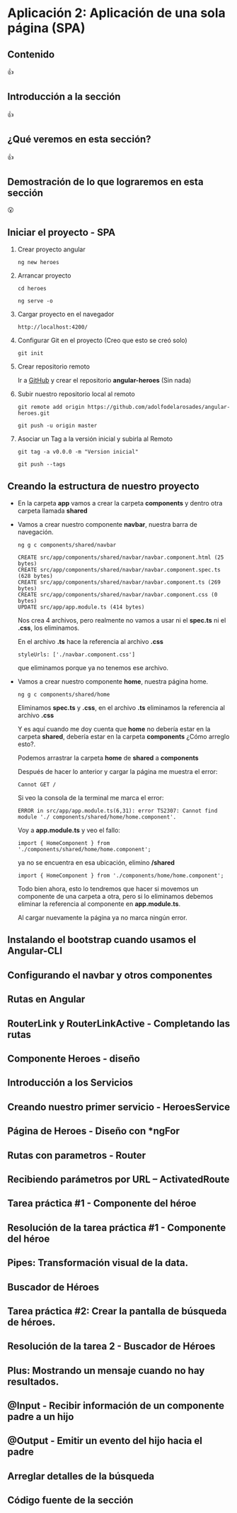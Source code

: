 # Aplicación 2: Aplicación de una sola página (SPA)

## Contenido

:+1:

## Introducción a la sección

:+1:

## ¿Qué veremos en esta sección? 							

:+1:

## Demostración de lo que lograremos en esta sección

:open_mouth:

## Iniciar el proyecto - SPA

1. Crear proyecto angular

    `ng new heroes`

2. Arrancar proyecto

    `cd heroes`

    `ng serve -o`

3. Cargar proyecto en el navegador

    `http://localhost:4200/`

4. Configurar Git en el proyecto (Creo que esto se creó solo)

    `git init`

5. Crear repositorio remoto

    Ir a [GitHub](https://github.com) y crear el repositorio **angular-heroes** (Sin nada)

6. Subir nuestro repositorio local al remoto

    `git remote add origin https://github.com/adolfodelarosades/angular-heroes.git`

    `git push -u origin master`

7. Asociar un Tag a la versión inicial y subirla al Remoto

    `git tag -a v0.0.0 -m "Version inicial"`

    `git push --tags`

## Creando la estructura de nuestro proyecto

* En la carpeta **app** vamos a crear la carpeta **components** y dentro otra carpeta llamada **shared**

* Vamos a crear nuestro componente **navbar**, nuestra barra de navegación.

    `ng g c components/shared/navbar`

    ```
    CREATE src/app/components/shared/navbar/navbar.component.html (25 bytes)
    CREATE src/app/components/shared/navbar/navbar.component.spec.ts (628 bytes)
    CREATE src/app/components/shared/navbar/navbar.component.ts (269 bytes)
    CREATE src/app/components/shared/navbar/navbar.component.css (0 bytes)
    UPDATE src/app/app.module.ts (414 bytes)
    ```

    Nos crea 4 archivos, pero realmente no vamos a usar ni el **spec.ts** ni el **.css**, los eliminamos.

    En el archivo **.ts** hace la referencia al archivo **.css**

    `styleUrls: ['./navbar.component.css']`

    que eliminamos porque ya no tenemos ese archivo.

* Vamos a crear nuestro componente **home**, nuestra página home.

    `ng g c components/shared/home`

    Eliminamos **spec.ts** y **.css**, en el archivo **.ts** eliminamos la referencia al archivo **.css**

    Y es aquí cuando me doy cuenta que **home** no debería estar en la carpeta **shared**, debería estar en la carpeta **components** ¿Cómo arreglo esto?.

    Podemos arrastrar la carpeta **home** de **shared** a **components**

    Después de hacer lo anterior y cargar la página me muestra el error:

    `Cannot GET /`

    Si veo la consola de la terminal me marca el error:

    `ERROR in src/app/app.module.ts(6,31): error TS2307: Cannot find module './ components/shared/home/home.component'. `

    Voy a **app.module.ts** y veo el fallo:

    `import { HomeComponent } from './components/shared/home/home.component';`

    ya no se encuentra en esa ubicación, elimino **/shared** 

    `import { HomeComponent } from './components/home/home.component';`

    Todo bien ahora, esto lo tendremos que hacer si movemos un componente de una carpeta a otra, pero si lo eliminamos debemos eliminar la referencia al componente en **app.module.ts**.

    Al cargar nuevamente la página ya no marca ningún error.

## Instalando el bootstrap cuando usamos el Angular-CLI

## Configurando el navbar y otros componentes

## Rutas en Angular

## RouterLink y RouterLinkActive - Completando las rutas

## Componente Heroes - diseño

## Introducción a los Servicios

## Creando nuestro primer servicio - HeroesService

## Página de Heroes - Diseño con *ngFor

## Rutas con parametros - Router

## Recibiendo parámetros por URL – ActivatedRoute

## Tarea práctica #1 - Componente del héroe

## Resolución de la tarea práctica #1 - Componente del héroe

## Pipes: Transformación visual de la data.

## Buscador de Héroes

## Tarea práctica #2: Crear la pantalla de búsqueda de héroes.

## Resolución de la tarea 2 - Buscador de Héroes

## Plus: Mostrando un mensaje cuando no hay resultados.

## @Input - Recibir información de un componente padre a un hijo

## @Output - Emitir un evento del hijo hacia el padre

## Arreglar detalles de la búsqueda

## Código fuente de la sección
